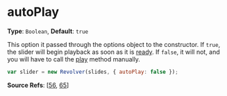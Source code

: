 # autoPlay

**Type**: `Boolean`, **Default**: `true`

This option it passed through the options object to the constructor. If `true`, the slider will begin playback as soon as it is [ready](revolver.events.ready.md). If `false`, it will not, and you will have to call the [play](revolver.methods.play.md) method manually.

```javascript
var slider = new Revolver(slides, { autoPlay: false });
```

**Source Refs**: [[56](../coffee/revolver.coffee#L56), [65](../coffee/revolver.coffee#L65)]
